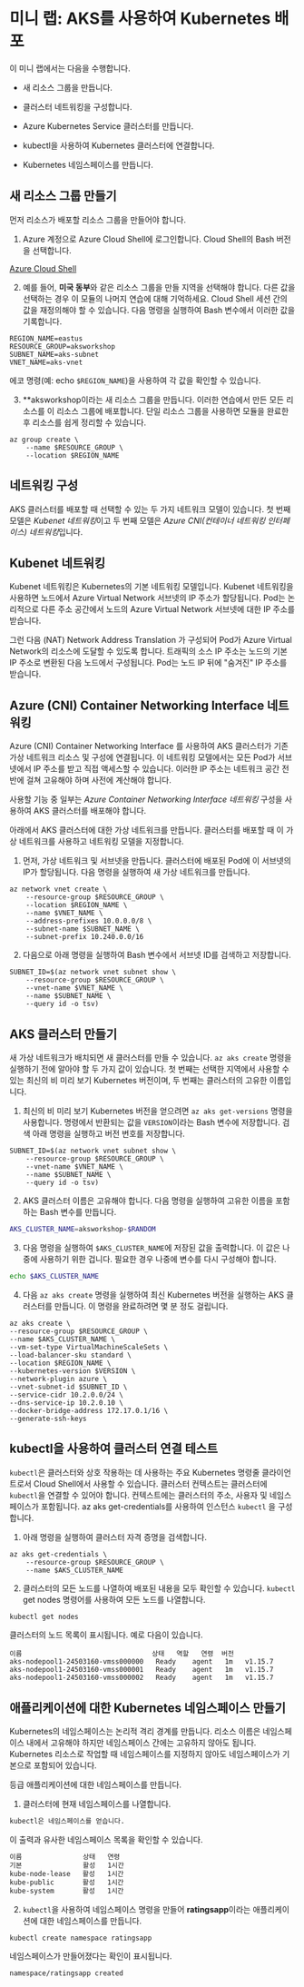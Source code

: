﻿# 미니 랩: AKS를 사용하여 Kubernetes 배포

이 미니 랩에서는 다음을 수행합니다.

* 새 리소스 그룹을 만듭니다.

* 클러스터 네트워킹을 구성합니다.

* Azure Kubernetes Service 클러스터를 만듭니다.

* kubectl을 사용하여 Kubernetes 클러스터에 연결합니다.

* Kubernetes 네임스페이스를 만듭니다.

## 새 리소스 그룹 만들기

먼저 리소스가 배포할 리소스 그룹을 만들어야 합니다.

1. Azure 계정으로 Azure Cloud Shell에 로그인합니다. Cloud Shell의 Bash 버전을 선택합니다.

[Azure Cloud Shell](https://shell.azure.com/)

2. 예를 들어, **미국 동부**와 같은 리소스 그룹을 만들 지역을 선택해야 합니다. 다른 값을 선택하는 경우 이 모듈의 나머지 연습에 대해 기억하세요. Cloud Shell 세션 간의 값을 재정의해야 할 수 있습니다. 다음 명령을 실행하여 Bash 변수에서 이러한 값을 기록합니다.

```Azure CLI
REGION_NAME=eastus
RESOURCE_GROUP=aksworkshop
SUBNET_NAME=aks-subnet
VNET_NAME=aks-vnet
 ```

에코 명령(예: echo ```$REGION_NAME```)을 사용하여 각 값을 확인할 수 있습니다.

3. **aksworkshop이라는 새 리소스 그룹을 만듭니다. 이러한 연습에서 만든 모든 리소스를 이 리소스 그룹에 배포합니다. 단일 리소스 그룹을 사용하면 모듈을 완료한 후 리소스를 쉽게 정리할 수 있습니다.

```Azure CLI
az group create \
    --name $RESOURCE_GROUP \
    --location $REGION_NAME
```

## 네트워킹 구성

AKS 클러스터를 배포할 때 선택할 수 있는 두 가지 네트워크 모델이 있습니다. 첫 번째 모델은 *Kubenet 네트워킹*이고 두 번째 모델은 *Azure CNI(컨테이너 네트워킹 인터페이스) 네트워킹*입니다.

## Kubenet 네트워킹

Kubenet 네트워킹은 Kubernetes의 기본 네트워킹 모델입니다. Kubenet 네트워킹을 사용하면 노드에서 Azure Virtual Network 서브넷의 IP 주소가 할당됩니다. Pod는 논리적으로 다른 주소 공간에서 노드의 Azure Virtual Network 서브넷에 대한 IP 주소를 받습니다.

그런 다음 (NAT) Network Address Translation 가 구성되어 Pod가 Azure Virtual Network의 리소스에 도달할 수 있도록 합니다. 트래픽의 소스 IP 주소는 노드의 기본 IP 주소로 변환된 다음 노드에서 구성됩니다. Pod는 노드 IP 뒤에 "숨겨진" IP 주소를 받습니다.

## Azure (CNI) Container Networking Interface 네트워킹

Azure (CNI) Container Networking Interface 를 사용하여 AKS 클러스터가 기존 가상 네트워크 리소스 및 구성에 연결됩니다. 이 네트워킹 모델에서는 모든 Pod가 서브넷에서 IP 주소를 받고 직접 액세스할 수 있습니다. 이러한 IP 주소는 네트워크 공간 전반에 걸쳐 고유해야 하며 사전에 계산해야 합니다.

사용할 기능 중 일부는 *Azure Container Networking Interface 네트워킹* 구성을 사용하여 AKS 클러스터를 배포해야 합니다.

아래에서 AKS 클러스터에 대한 가상 네트워크를 만듭니다. 클러스터를 배포할 때 이 가상 네트워크를 사용하고 네트워킹 모델을 지정합니다.

1. 먼저, 가상 네트워크 및 서브넷을 만듭니다. 클러스터에 배포된 Pod에 이 서브넷의 IP가 할당됩니다. 다음 명령을 실행하여 새 가상 네트워크를 만듭니다.

```Azure CLI
az network vnet create \
    --resource-group $RESOURCE_GROUP \
    --location $REGION_NAME \
    --name $VNET_NAME \
    --address-prefixes 10.0.0.0/8 \
    --subnet-name $SUBNET_NAME \
    --subnet-prefix 10.240.0.0/16
```

2. 다음으로 아래 명령을 실행하여 Bash 변수에서 서브넷 ID를 검색하고 저장합니다.

```Azure CLI
SUBNET_ID=$(az network vnet subnet show \
    --resource-group $RESOURCE_GROUP \
    --vnet-name $VNET_NAME \
    --name $SUBNET_NAME \
    --query id -o tsv)
```

## AKS 클러스터 만들기

새 가상 네트워크가 배치되면 새 클러스터를 만들 수 있습니다. ```az aks create``` 명령을 실행하기 전에 알아야 할 두 가지 값이 있습니다. 첫 번째는 선택한 지역에서 사용할 수 있는 최신의 비 미리 보기 Kubernetes 버전이며, 두 번째는 클러스터의 고유한 이름입니다.

1. 최신의 비 미리 보기 Kubernetes 버전을 얻으려면 ```az aks get-versions``` 명령을 사용합니다. 명령에서 반환되는 값을 ```VERSION```이라는 Bash 변수에 저장합니다. 검색 아래 명령을 실행하고 버전 번호를 저장합니다.

```Azure CLI
SUBNET_ID=$(az network vnet subnet show \
    --resource-group $RESOURCE_GROUP \
    --vnet-name $VNET_NAME \
    --name $SUBNET_NAME \
    --query id -o tsv)
```

2. AKS 클러스터 이름은 고유해야 합니다. 다음 명령을 실행하여 고유한 이름을 포함하는 Bash 변수를 만듭니다.

```Bash
AKS_CLUSTER_NAME=aksworkshop-$RANDOM
```

3. 다음 명령을 실행하여 ```$AKS_CLUSTER_NAME```에 저장된 값을 출력합니다. 이 값은 나중에 사용하기 위한 겁니다. 필요한 경우 나중에 변수를 다시 구성해야 합니다.

```Bash
echo $AKS_CLUSTER_NAME
```

4. 다음 ```az aks create``` 명령을 실행하여 최신 Kubernetes 버전을 실행하는 AKS 클러스터를 만듭니다. 이 명령을 완료하려면 몇 분 정도 걸립니다.

```Azure CLI
az aks create \
--resource-group $RESOURCE_GROUP \
--name $AKS_CLUSTER_NAME \
--vm-set-type VirtualMachineScaleSets \
--load-balancer-sku standard \
--location $REGION_NAME \
--kubernetes-version $VERSION \
--network-plugin azure \
--vnet-subnet-id $SUBNET_ID \
--service-cidr 10.2.0.0/24 \
--dns-service-ip 10.2.0.10 \
--docker-bridge-address 172.17.0.1/16 \
--generate-ssh-keys
```

## kubectl을 사용하여 클러스터 연결 테스트

```kubectl```은 클러스터와 상호 작용하는 데 사용하는 주요 Kubernetes 명령줄 클라이언트로서 Cloud Shell에서 사용할 수 있습니다. 클러스터 컨텍스트는 클러스터에 ```kubectl```을 연결할 수 있어야 합니다. 컨텍스트에는 클러스터의 주소, 사용자 및 네임스페이스가 포함됩니다. az aks get-credentials를 사용하여 인스턴스 ```kubectl``` 을 구성합니다.

1. 아래 명령을 실행하여 클러스터 자격 증명을 검색합니다.

```Azure CLI
az aks get-credentials \
    --resource-group $RESOURCE_GROUP \
    --name $AKS_CLUSTER_NAME
```

2. 클러스터의 모든 노드를 나열하여 배포된 내용을 모두 확인할 수 있습니다. ```kubectl``` get nodes 명령어를 사용하여 모든 노드를 나열합니다.

```Bash
kubectl get nodes
```

클러스터의 노드 목록이 표시됩니다. 예로 다음이 있습니다.

```Ouput
이름                                상태   역할   연령  버전
aks-nodepool1-24503160-vmss000000   Ready    agent   1m   v1.15.7
aks-nodepool1-24503160-vmss000001   Ready    agent   1m   v1.15.7
aks-nodepool1-24503160-vmss000002   Ready    agent   1m   v1.15.7
```

## 애플리케이션에 대한 Kubernetes 네임스페이스 만들기

Kubernetes의 네임스페이스는 논리적 격리 경계를 만듭니다. 리소스 이름은 네임스페이스 내에서 고유해야 하지만 네임스페이스 간에는 고유하지 않아도 됩니다. Kubernetes 리소스로 작업할 때 네임스페이스를 지정하지 않아도 네임스페이스가 기본으로 포함되어 있습니다.

등급 애플리케이션에 대한 네임스페이스를 만듭니다.

1. 클러스터에 현재 네임스페이스를 나열합니다.

```Bash
kubectl은 네임스페이스를 얻습니다.
```

이 출력과 유사한 네임스페이스 목록을 확인할 수 있습니다.

```Bash
이름               상태   연령
기본               활성   1시간
kube-node-lease   활성   1시간
kube-public       활성   1시간
kube-system       활성   1시간
```

2. ```kubectl```을 사용하여 네임스페이스 명령을 만들어 **ratingsapp**이라는 애플리케이션에 대한 네임스페이스를 만듭니다.

```Bash
kubectl create namespace ratingsapp
```

네임스페이스가 만들어졌다는 확인이 표시됩니다.

```Output
namespace/ratingsapp created
```


 
